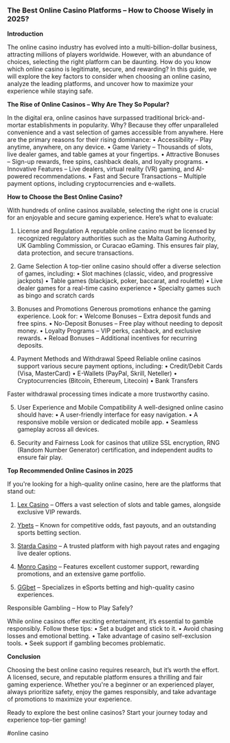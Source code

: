 ### The Best Online Casino Platforms – How to Choose Wisely in 2025?

**Introduction**

The online casino industry has evolved into a multi-billion-dollar business, attracting millions of players worldwide. However, with an abundance of choices, selecting the right platform can be daunting. How do you know which online casino is legitimate, secure, and rewarding? In this guide, we will explore the key factors to consider when choosing an online casino, analyze the leading platforms, and uncover how to maximize your experience while staying safe.

**The Rise of Online Casinos – Why Are They So Popular?**

In the digital era, online casinos have surpassed traditional brick-and-mortar establishments in popularity. Why? Because they offer unparalleled convenience and a vast selection of games accessible from anywhere. Here are the primary reasons for their rising dominance:
• Accessibility – Play anytime, anywhere, on any device.
• Game Variety – Thousands of slots, live dealer games, and table games at your fingertips.
• Attractive Bonuses – Sign-up rewards, free spins, cashback deals, and loyalty programs.
• Innovative Features – Live dealers, virtual reality (VR) gaming, and AI-powered recommendations.
• Fast and Secure Transactions – Multiple payment options, including cryptocurrencies and e-wallets.

**How to Choose the Best Online Casino?**

With hundreds of online casinos available, selecting the right one is crucial for an enjoyable and secure gaming experience. Here’s what to evaluate:

1. License and Regulation
   A reputable online casino must be licensed by recognized regulatory authorities such as the Malta Gaming Authority, UK Gambling Commission, or Curacao eGaming. This ensures fair play, data protection, and secure transactions.

2. Game Selection
   A top-tier online casino should offer a diverse selection of games, including:
   • Slot machines (classic, video, and progressive jackpots)
   • Table games (blackjack, poker, baccarat, and roulette)
   • Live dealer games for a real-time casino experience
   • Specialty games such as bingo and scratch cards

3. Bonuses and Promotions
   Generous promotions enhance the gaming experience. Look for:
   • Welcome Bonuses – Extra deposit funds and free spins.
   • No-Deposit Bonuses – Free play without needing to deposit money.
   • Loyalty Programs – VIP perks, cashback, and exclusive rewards.
   • Reload Bonuses – Additional incentives for recurring deposits.

4. Payment Methods and Withdrawal Speed
   Reliable online casinos support various secure payment options, including:
   • Credit/Debit Cards (Visa, MasterCard)
   • E-Wallets (PayPal, Skrill, Neteller)
   • Cryptocurrencies (Bitcoin, Ethereum, Litecoin)
   • Bank Transfers

Faster withdrawal processing times indicate a more trustworthy casino.

5. User Experience and Mobile Compatibility
   A well-designed online casino should have:
   • A user-friendly interface for easy navigation.
   • A responsive mobile version or dedicated mobile app.
   • Seamless gameplay across all devices.

6. Security and Fairness
   Look for casinos that utilize SSL encryption, RNG (Random Number Generator) certification, and independent audits to ensure fair play.

**Top Recommended Online Casinos in 2025**

If you're looking for a high-quality online casino, here are the platforms that stand out:

1. [Lex Casino](https://data.ltbet.com/top/lex.casino/) – Offers a vast selection of slots and table games, alongside exclusive VIP rewards.

2. [Ybets](https://data.ltbet.com/top/ybets/) – Known for competitive odds, fast payouts, and an outstanding sports betting section.

3. [Starda Casino](https://data.ltbet.com/top/starda.casino/) – A trusted platform with high payout rates and engaging live dealer options.

4. [Monro Casino](https://data.ltbet.com/top/monro/) – Features excellent customer support, rewarding promotions, and an extensive game portfolio.

5. [GGbet](https://data.ltbet.com/top/ggbet/) – Specializes in eSports betting and high-quality casino experiences.

Responsible Gambling – How to Play Safely?

While online casinos offer exciting entertainment, it’s essential to gamble responsibly. Follow these tips:
• Set a budget and stick to it.
• Avoid chasing losses and emotional betting.
• Take advantage of casino self-exclusion tools.
• Seek support if gambling becomes problematic.

**Conclusion**

Choosing the best online casino requires research, but it’s worth the effort. A licensed, secure, and reputable platform ensures a thrilling and fair gaming experience. Whether you're a beginner or an experienced player, always prioritize safety, enjoy the games responsibly, and take advantage of promotions to maximize your experience.

Ready to explore the best online casinos? Start your journey today and experience top-tier gaming!

#online casino

